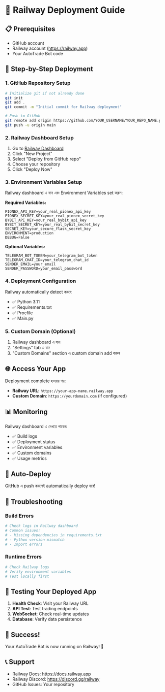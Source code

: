 # 🚀 Railway Deployment Guide

## 📋 Prerequisites
- GitHub account
- Railway account (https://railway.app)
- Your AutoTrade Bot code

## 🔧 Step-by-Step Deployment

### 1. **GitHub Repository Setup**
```bash
# Initialize git if not already done
git init
git add .
git commit -m "Initial commit for Railway deployment"

# Push to GitHub
git remote add origin https://github.com/YOUR_USERNAME/YOUR_REPO_NAME.git
git push -u origin main
```

### 2. **Railway Dashboard Setup**
1. Go to [Railway Dashboard](https://railway.app/dashboard)
2. Click "New Project"
3. Select "Deploy from GitHub repo"
4. Choose your repository
5. Click "Deploy Now"

### 3. **Environment Variables Setup**
Railway dashboard এ যান এবং Environment Variables set করুন:

**Required Variables:**
```
PIONEX_API_KEY=your_real_pionex_api_key
PIONEX_SECRET_KEY=your_real_pionex_secret_key
BYBIT_API_KEY=your_real_bybit_api_key
BYBIT_SECRET_KEY=your_real_bybit_secret_key
SECRET_KEY=your_secure_flask_secret_key
ENVIRONMENT=production
DEBUG=False
```

**Optional Variables:**
```
TELEGRAM_BOT_TOKEN=your_telegram_bot_token
TELEGRAM_CHAT_ID=your_telegram_chat_id
SENDER_EMAIL=your_email
SENDER_PASSWORD=your_email_password
```

### 4. **Deployment Configuration**
Railway automatically detect করবে:
- ✅ Python 3.11
- ✅ Requirements.txt
- ✅ Procfile
- ✅ Main.py

### 5. **Custom Domain (Optional)**
1. Railway dashboard এ যান
2. "Settings" tab এ যান
3. "Custom Domains" section এ custom domain add করুন

## 🌐 Access Your App
Deployment complete হওয়ার পর:
- **Railway URL**: `https://your-app-name.railway.app`
- **Custom Domain**: `https://yourdomain.com` (if configured)

## 📊 Monitoring
Railway dashboard এ দেখতে পাবেন:
- ✅ Build logs
- ✅ Deployment status
- ✅ Environment variables
- ✅ Custom domains
- ✅ Usage metrics

## 🔄 Auto-Deploy
GitHub এ push করলেই automatically deploy হবে!

## 🚨 Troubleshooting

### Build Errors
```bash
# Check logs in Railway dashboard
# Common issues:
# - Missing dependencies in requirements.txt
# - Python version mismatch
# - Import errors
```

### Runtime Errors
```bash
# Check Railway logs
# Verify environment variables
# Test locally first
```

## 📱 Testing Your Deployed App
1. **Health Check**: Visit your Railway URL
2. **API Test**: Test trading endpoints
3. **WebSocket**: Check real-time updates
4. **Database**: Verify data persistence

## 🎉 Success!
Your AutoTrade Bot is now running on Railway! 🚀

## 📞 Support
- Railway Docs: https://docs.railway.app
- Railway Discord: https://discord.gg/railway
- GitHub Issues: Your repository
